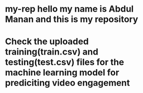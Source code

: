 # my-rep hello my name is Abdul Manan and this is my repository
# Check the uploaded training(train.csv) and testing(test.csv) files for the machine learning model for prediciting video engagement 
